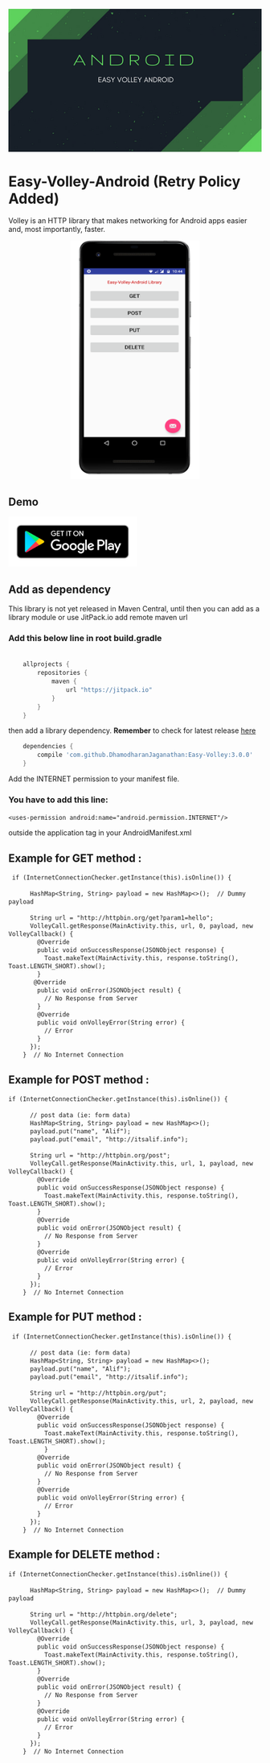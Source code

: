 <p align="center">
  <img src="https://raw.githubusercontent.com/DhamodharanJaganathan/Easy-Volley/master/Screenshots/android_banner.png">


# Easy-Volley-Android (Retry Policy Added)

Volley is an HTTP library that makes networking for Android apps easier and, most importantly, faster.

<p align="center">
  <img src="https://raw.githubusercontent.com/DhamodharanJaganathan/Easy-Volley/master/Screenshots/normal.png" width="256" >
 
</p>

## Demo

[<img src="https://raw.githubusercontent.com/DhamodharanJaganathan/Easy-Volley/master/Screenshots/google-play-badge.png" width="256" >](https://play.google.com/store/apps/details?id=com.dhamodharan.easyvolleyexample)

## Add as dependency
This library is not yet released in Maven Central, until then you can add as a library module or use JitPack.io add remote maven url

### Add this below line in root build.gradle

```groovy

    allprojects {
        repositories {
            maven {
                url "https://jitpack.io"
            }
        }
    }
```
    
then add a library dependency. **Remember** to check for latest release [here](https://github.com/DhamodharanJaganathan/Easy-Volley/releases) 
                             
```groovy
    dependencies {
        compile 'com.github.DhamodharanJaganathan:Easy-Volley:3.0.0'
    }
```

Add the INTERNET permission to your manifest file.

### You have to add this line:

```<uses-permission android:name="android.permission.INTERNET"/> ```

outside the application tag in your AndroidManifest.xml



## Example for GET method :

```grovy
 if (InternetConnectionChecker.getInstance(this).isOnline()) {

      HashMap<String, String> payload = new HashMap<>();  // Dummy payload

      String url = "http://httpbin.org/get?param1=hello";
      VolleyCall.getResponse(MainActivity.this, url, 0, payload, new VolleyCallback() {
        @Override
        public void onSuccessResponse(JSONObject response) {
          Toast.makeText(MainActivity.this, response.toString(), Toast.LENGTH_SHORT).show();
        }
       @Override
        public void onError(JSONObject result) {
          // No Response from Server
        }
        @Override
        public void onVolleyError(String error) {
          // Error
        }
      });
    }  // No Internet Connection
```

## Example for POST method :    

```grovy
if (InternetConnectionChecker.getInstance(this).isOnline()) {

      // post data (ie: form data)
      HashMap<String, String> payload = new HashMap<>();
      payload.put("name", "Alif");
      payload.put("email", "http://itsalif.info");

      String url = "http://httpbin.org/post";
      VolleyCall.getResponse(MainActivity.this, url, 1, payload, new VolleyCallback() {
        @Override
        public void onSuccessResponse(JSONObject response) {
          Toast.makeText(MainActivity.this, response.toString(), Toast.LENGTH_SHORT).show();
        }
        @Override
        public void onError(JSONObject result) {
          // No Response from Server
        }
        @Override
        public void onVolleyError(String error) {
          // Error
        }
      });
    }  // No Internet Connection
```

## Example for PUT method : 

```grovy
 if (InternetConnectionChecker.getInstance(this).isOnline()) {

      // post data (ie: form data)
      HashMap<String, String> payload = new HashMap<>();
      payload.put("name", "Alif");
      payload.put("email", "http://itsalif.info");

      String url = "http://httpbin.org/put";
      VolleyCall.getResponse(MainActivity.this, url, 2, payload, new VolleyCallback() {
        @Override
        public void onSuccessResponse(JSONObject response) {
          Toast.makeText(MainActivity.this, response.toString(), Toast.LENGTH_SHORT).show();
          }
        @Override
        public void onError(JSONObject result) {
          // No Response from Server
        }
        @Override
        public void onVolleyError(String error) {
          // Error
        }
      });
    }  // No Internet Connection
```

## Example for DELETE method :

```grovy
if (InternetConnectionChecker.getInstance(this).isOnline()) {

      HashMap<String, String> payload = new HashMap<>();  // Dummy payload

      String url = "http://httpbin.org/delete";
      VolleyCall.getResponse(MainActivity.this, url, 3, payload, new VolleyCallback() {
        @Override
        public void onSuccessResponse(JSONObject response) {
          Toast.makeText(MainActivity.this, response.toString(), Toast.LENGTH_SHORT).show();
        }
        @Override
        public void onError(JSONObject result) {
          // No Response from Server
        }
        @Override
        public void onVolleyError(String error) {
          // Error
        }
      });
    }  // No Internet Connection
```



